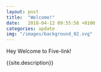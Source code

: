 ```yaml
---
layout: post
title:  "Welcome!"
date:   2018-04-12 09:55:58 +0100
categories: update
img: "/images/background_02.svg"
---
```


Hey Welcome to Five-link!

{{site.description}}
